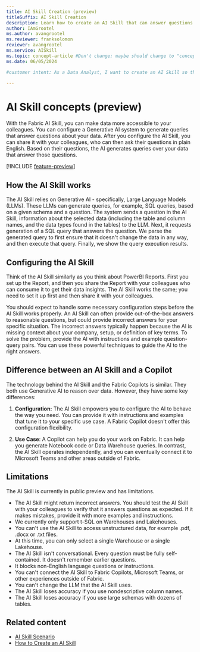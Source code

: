 ```yaml
---
title: AI Skill Creation (preview)
titleSuffix: AI Skill Creation
description: Learn how to create an AI Skill that can answer questions about data.
author: IAmGrootel
ms.author: avangrootel
ms.reviewer: franksolomon
reviewer: avangrootel
ms.service: AISkill
ms.topic: concept-article #Don't change; maybe should change to "conceptual".
ms.date: 06/05/2024

#customer intent: As a Data Analyst, I want to create an AI Skill so that I can make it easier for me and my colleagues to get answers from data.

---
```


# AI Skill concepts (preview)

With the Fabric AI Skill, you can make data more accessible to your colleagues. You can configure a Generative AI system to generate queries that answer questions about your data. After you configure the AI Skill, you can share it with your colleagues, who can then ask their questions in plain English. Based on their questions, the AI generates queries over your data that answer those questions.

[!INCLUDE [feature-preview](../includes/feature-preview-note.md)]

## How the AI Skill works

The AI Skill relies on Generative AI - specifically, Large Language Models (LLMs). These LLMs can generate queries, for example, SQL queries, based on a given schema and a question. The system sends a question in the AI Skill, information about the selected data (including the table and column names, and the data types found in the tables) to the LLM. Next, it requests generation of a SQL query that answers the question. We parse the generated query to first ensure that it doesn't change the data in any way, and then execute that query. Finally, we show the query execution results.

## Configuring the AI Skill

Think of the AI Skill similarly as you think about PowerBI Reports. First you set up the Report, and then you share the Report with your colleagues who can consume it to get their data insights. The AI Skill works the same; you need to set it up first and then share it with your colleagues.

You should expect to handle some necessary configuration steps before the AI Skill works properly. An AI Skill can often provide out-of-the-box answers to reasonable questions, but could provide incorrect answers for your specific situation. The incorrect answers typically happen because the AI is missing context about your company, setup, or definition of key terms. To solve the problem, provide the AI with instructions and example question-query pairs. You can use these powerful techniques to guide the AI to the right answers. 

## Difference between an AI Skill and a Copilot

The technology behind the AI Skill and the Fabric Copilots is similar. They both use Generative AI to reason over data. However, they have some key differences:

1. **Configuration:** The AI Skill empowers you to configure the AI to behave the way you need. You can provide it with instructions and examples that tune it to your specific use case. A Fabric Copilot doesn't offer this configuration flexibility.

1. **Use Case**: A Copilot can help you do your work on Fabric. It can help you generate Notebook code or Data Warehouse queries. In contrast, the AI Skill operates independently, and you can eventually connect it to Microsoft Teams and other areas outside of Fabric.

## Limitations

The AI Skill is currently in public preview and has limitations.

- The AI Skill might return incorrect answers. You should test the AI Skill with your colleagues to verify that it answers questions as expected. If it makes mistakes, provide it with more examples and instructions.
- We currently only support t-SQL on Warehouses and Lakehouses.
- You can't use the AI Skill to access unstructured data, for example .pdf, .docx or .txt files.
- At this time, you can only select a single Warehouse or a single Lakehouse.
- The AI Skill isn't conversational. Every question must be fully self-contained. It doesn't remember earlier questions.
- It blocks non-English language questions or instructions.
- You can't connect the AI Skill to Fabric Copilots, Microsoft Teams, or other experiences outside of Fabric.
- You can't change the LLM that the AI Skill uses.
- The AI Skill loses accuracy if you use nondescriptive column names.
- The AI Skill loses accuracy if you use large schemas with dozens of tables.

## Related content

- [AI Skill Scenario](ai-skill-scenario.md)
- [How to Create an AI Skill](how-to-create-ai-skill.md)